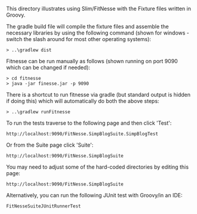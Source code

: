 This directory illustrates using Slim/FitNesse with the Fixture files written in Groovy.

The gradle build file will compile the fixture files and assemble the necessary libraries by using the
following command (shown for windows - switch the slash around for most other operating systems):

    > ..\gradlew dist

Fitnesse can be run manually as follows (shown running on port 9090 which can be changed if needed):

    > cd fitnesse
    > java -jar finesse.jar -p 9090

There is a shortcut to run fitnesse via gradle (but standard output is hidden if doing this)
which will automatically do both the above steps:

    > ..\gradlew runFitnesse

To run the tests traverse to the following page and then click 'Test':

    http://localhost:9090/FitNesse.SimpBlogSuite.SimpBlogTest

Or from the Suite page click 'Suite':

    http://localhost:9090/FitNesse.SimpBlogSuite

You may need to adjust some of the hard-coded directories by editing this page:

    http://localhost:9090/FitNesse.SimpBlogSuite

Alternatively, you can run the following JUnit test with Groovy/in an IDE:

    FitNesseSuiteJUnitRunnerTest
